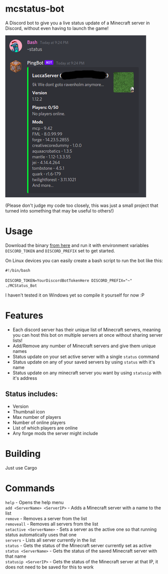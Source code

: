 # mcstatus-bot

A Discord bot to give you a live status update of a Minecraft server in Discord, without even having to launch the game!

![Example of Server Status](images/status.png)

(Please don't judge my code too closely, this was just a small project that turned into something that may be useful to others!)

# Usage

Download the binary [from here](https://github.com/Googe14/mcstatus-bot/releases/latest) and run it with environment variables `DISCORD_TOKEN` and `DISCORD_PREFIX` set to get started.

On Linux devices you can easily create a bash script to run the bot like this:
```
#!/bin/bash

DISCORD_TOKEN=YourDiscordBotTokenHere DISCORD_PREFIX="~" ./MCStatus_Bot
```

I haven't tested it on Windows yet so compile it yourself for now :P

# Features

- Each discord server has their unique list of Minecraft servers, meaning you can host this bot on multiple servers at once without sharing server lists!
- Add/Remove any number of Minecraft servers and give them unique names
- Status update on your set active server with a single `status` command
- Status update on any of your saved servers by using `status` with it's name
- Status update on any minecraft server you want by using `statusip` with it's address

## Status includes:

- Version
- Thumbnail icon
- Max number of players
- Number of online players
- List of which players are online
- Any forge mods the server might include

# Building

Just use Cargo

# Commands

`help` - Opens the help menu\
`add <ServerName> <ServerIP>` - Adds a Minecraft server with a name to the list\
`remove` <ServerName> - Removes a server from the list\
`removeall` - Removes all servers from the list\
`setactive <ServerName>` - Sets a server as the active one so that running status automatically uses that one\
`servers` - Lists all server currently in the list\
`status` - Gets the status of the Minecraft server currently set as active\
`status <ServerName>` - Gets the status of the saved Minecraft server with that name\
`statusip <ServerIP>` - Gets the status of the Minecraft server at that IP, it does not need to be saved for this to work

